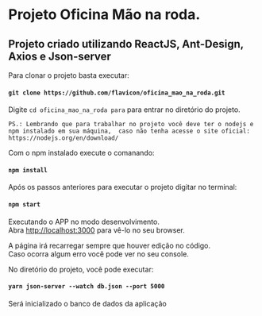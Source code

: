 # Projeto Oficina Mão na roda.


## Projeto criado utilizando ReactJS, Ant-Design, Axios e Json-server

Para clonar o projeto basta executar: 
#### `git clone https://github.com/flavicon/oficina_mao_na_roda.git`

Digite `cd oficina_mao_na_roda para` para entrar no diretório do projeto.

`PS.: Lembrando que para trabalhar no projeto você deve ter o nodejs e npm instalado em sua máquina, 
caso não tenha acesse o site oficial: https://nodejs.org/en/download/`

Com o npm instalado execute o comanando: 

#### `npm install`

Após os passos anteriores para executar o projeto digitar no terminal:

#### `npm start`

Executando o APP no modo desenvolvimento.\
Abra [http://localhost:3000](http://localhost:3000) para vê-lo no seu browser.

A página irá recarregar sempre que houver edição no código.\
Caso ocorra algum erro você pode ver no seu console.

No diretório do projeto, você pode executar:

#### `yarn json-server --watch db.json --port 5000`

Será inicializado o banco de dados da aplicação
